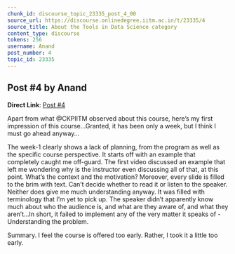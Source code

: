 ```yaml
---
chunk_id: discourse_topic_23335_post_4_00
source_url: https://discourse.onlinedegree.iitm.ac.in/t/23335/4
source_title: About the Tools in Data Science category
content_type: discourse
tokens: 256
username: Anand
post_number: 4
topic_id: 23335
---
```


## Post #4 by Anand

**Direct Link**: [Post #4](https://discourse.onlinedegree.iitm.ac.in/t/23335/4)

Apart from what @CKPIITM observed about this course, here’s my first impression of this course…Granted, it has been only a week, but I think I must go ahead anyway…

The week-1 clearly shows a lack of planning, from the program as well as the specific course perspective. It starts off with an example that completely caught me off-guard. The first video discussed an example that left me wondering why is the instructor even discussing all of that, at this point. What’s the context and the motivation? Moreover, every slide is filled to the brim with text. Can’t decide whether to read it or listen to the speaker. Neither does give me much understanding anyway. It was filled with terminology that I’m yet to pick up. The speaker didn’t apparently know much about who the audience is, and what are they aware of, and what they aren’t…In short, it failed to implement any of the very matter it speaks of - Understanding the problem.

Summary. I feel the course is offered too early. Rather, I took it a little too early.
